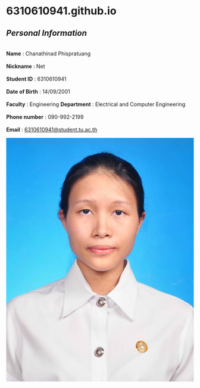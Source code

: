# 6310610941.github.io

## ***Personal Information***

<br> **Name** : Chanathinad Phispratuang <br/>
<br> **Nickname** : Net <br/>
<br> **Student ID** : 6310610941 <br/>
<br> **Date of Birth** : 14/09/2001 <br/>
<br> **Faculty** : Engineering **Department** : Electrical and Computer Engineering <br/>
<br> **Phone number** : 090-992-2199 <br/>
<br> **Email** : 6310610941@student.tu.ac.th <br/>



![Chanathinad](https://github.com/6310610941/6310610941.github.io/blob/main/image/picc.jpg?raw=true)
